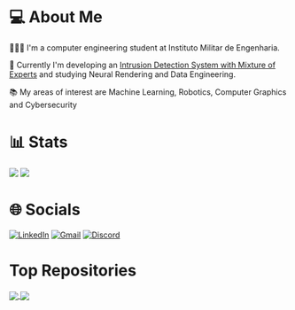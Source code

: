 # 💻 About Me
👨🏻‍💻 I'm a computer engineering student at Instituto Militar de Engenharia.

💼 Currently I'm developing an [Intrusion Detection System with Mixture of Experts](https://github.com/Asford987/IDS) and studying Neural Rendering and Data Engineering.

📚 My areas of interest are Machine Learning, Robotics, Computer Graphics and Cybersecurity

<!-- 📓  You can see my portfolio [here](https://varad-comrad.github.io) -->


# 📊 Stats
![](https://github-readme-stats.vercel.app/api?username=Asford987&theme=react&hide_border=false&include_all_commits=true&count_private=true&show_icons=true&line_height=20&card_width=288px\&line_height=31&card_width=296px)
![](https://github-readme-stats.vercel.app/api/top-langs/?username=Asford987&langs_count=6&theme=react&hide_border=false&include_all_commits=true&count_private=true&hide=jupyter%20notebook,HTML,CSS,CMake&layout=compact&line_height=31&card_width=296px)
# 🌐 Socials

 [![LinkedIn](https://img.shields.io/badge/-LinkedIn-%230077B5?style=for-the-badge&logo=linkedin&logoColor=white)](https://www.linkedin.com/in/fabricio-asfora-74794a248) 
 [![Gmail](https://img.shields.io/badge/-Gmail-%23333?style=for-the-badge&logo=gmail&logoColor=white)](mailto:fabricio.asfora.001@gmail.com)
 [![Discord](https://img.shields.io/badge/Discord-7289DA?style=for-the-badge&logo=discord&logoColor=white)](https://discord.gg/#asford#3101)
 
# Top Repositories


<a href="https://github.com/Asford987/Solus">
  <img align="center" src="https://github-readme-stats-sigma-five.vercel.app/api/pin/?username=Asford987&repo=Solus&theme=react" />
</a>
<a href="https://github.com/Asford987/F.R.I.D.A.Y-v1">
  <img align="center" src="https://github-readme-stats-sigma-five.vercel.app/api/pin/?username=Asford987&repo=F.R.I.D.A.Y-v1&theme=react" />
</a>
